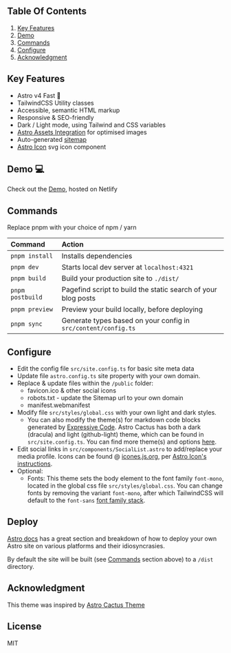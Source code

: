 ## Table Of Contents

1. [Key Features](#key-features)
2. [Demo](#demo-💻)
3. [Commands](#commands)
4. [Configure](#configure)
5. [Acknowledgment](#acknowledgment)

## Key Features

- Astro v4 Fast 🚀
- TailwindCSS Utility classes
- Accessible, semantic HTML markup
- Responsive & SEO-friendly
- Dark / Light mode, using Tailwind and CSS variables
- [Astro Assets Integration](https://docs.astro.build/en/guides/assets/) for optimised images
- Auto-generated [sitemap](https://docs.astro.build/en/guides/integrations-guide/sitemap/)
- [Astro Icon](https://github.com/natemoo-re/astro-icon) svg icon component

## Demo 💻

Check out the [Demo](https://stelo.dev/), hosted on Netlify

## Commands

Replace pnpm with your choice of npm / yarn

| Command          | Action                                                         |
| :--------------- | :------------------------------------------------------------- |
| `pnpm install`   | Installs dependencies                                          |
| `pnpm dev`       | Starts local dev server at `localhost:4321`                    |
| `pnpm build`     | Build your production site to `./dist/`                        |
| `pnpm postbuild` | Pagefind script to build the static search of your blog posts  |
| `pnpm preview`   | Preview your build locally, before deploying                   |
| `pnpm sync`      | Generate types based on your config in `src/content/config.ts` |

## Configure

- Edit the config file `src/site.config.ts` for basic site meta data
- Update file `astro.config.ts` site property with your own domain.
- Replace & update files within the `/public` folder:
  - favicon.ico & other social icons
  - robots.txt - update the Sitemap url to your own domain
  - manifest.webmanifest
- Modify file `src/styles/global.css` with your own light and dark styles.
  - You can also modify the theme(s) for markdown code blocks generated by [Expressive Code](https://expressive-code.com). Astro Cactus has both a dark (dracula) and light (github-light) theme, which can be found in `src/site.config.ts`. You can find more theme(s) and options [here](https://expressive-code.com/guides/themes/#available-themes).
- Edit social links in `src/components/SocialList.astro` to add/replace your media profile. Icons can be found @ [icones.js.org](https://icones.js.org/), per [Astro Icon's instructions](https://www.astroicon.dev/guides/customization/#find-an-icon-set).
- Optional:
  - Fonts: This theme sets the body element to the font family `font-mono`, located in the global css file `src/styles/global.css`. You can change fonts by removing the variant `font-mono`, after which TailwindCSS will default to the `font-sans` [font family stack](https://tailwindcss.com/docs/font-family).

## Deploy

[Astro docs](https://docs.astro.build/en/guides/deploy/) has a great section and breakdown of how to deploy your own Astro site on various platforms and their idiosyncrasies.

By default the site will be built (see [Commands](#commands) section above) to a `/dist` directory.

## Acknowledgment

This theme was inspired by [Astro Cactus Theme](https://astro.build/themes/details/astro-cactus/)

## License

MIT
